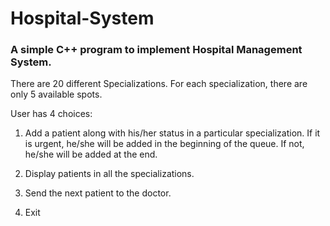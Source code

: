 # Hospital-System
### A simple C++ program to implement Hospital Management System.

There are 20 different Specializations. For each specialization, there are only 5 available spots.

User has 4 choices:
1) Add a patient along with his/her status in a particular specialization. If it is urgent, he/she will be added in the beginning of the queue. If not, he/she will be    added at the end.

2) Display patients in all the specializations.

3) Send the next patient to the doctor.

4) Exit
